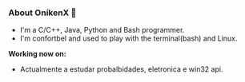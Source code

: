 ### About OnikenX 👋

- I'm a C/C++, Java, Python and Bash programmer.
- I'm confortbel and used to play with the terminal(bash) and Linux.

**Working now on:**
- Actualmente a estudar probalbidades, eletronica e win32 api.
